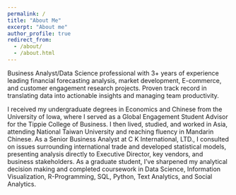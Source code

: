 ```yaml
---
permalink: /
title: "About Me"
excerpt: "About me"
author_profile: true
redirect_from: 
  - /about/
  - /about.html
---
```


Business Analyst/Data Science professional with 3+ years of experience leading financial forecasting analysis, market development, E-commerce, and customer engagement research projects. Proven track record in translating data into actionable insights and managing team productivity.

I received my undergraduate degrees in Economics and Chinese from the University of Iowa, where I served as a Global Engagement Student Advisor for the Tippie College of Business. I then lived, studied, and worked in Asia, attending National Taiwan University and reaching fluency in Mandarin Chinese. As a Senior Business Analyst at C K International, LTD., I consulted on issues surrounding international trade and developed statistical models, presenting analysis directly to Executive Director, key vendors, and business stakeholders. As a graduate student, I’ve sharpened my analytical decision making and completed coursework in Data Science, Information Visualization, R-Programming, SQL, Python, Text Analytics, and Social Analytics.

